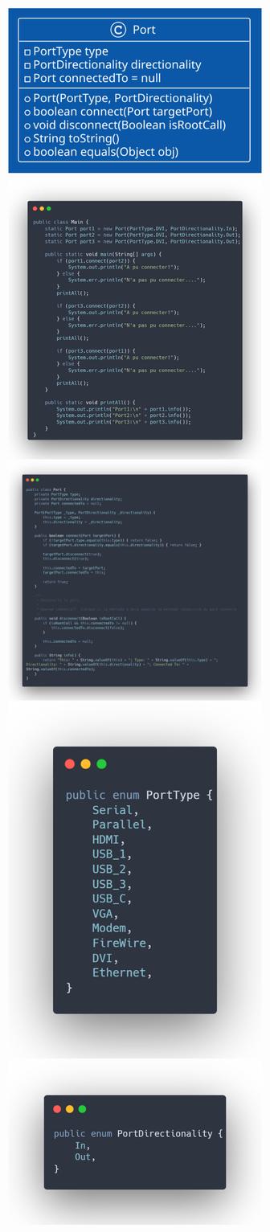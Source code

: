 <img src="./PUML.svg">

![Code Main](carbonMain.png?raw=true "Title")
![Code Port](carbonPort.png?raw=true "Title")
![Code PortType](carbonPortType.png?raw=true "Title")
![Code PortDirectionality](carbonPortDirectionality.png?raw=true "Title")
